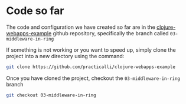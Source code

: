 # Code so far

  The code and configuration we have created so far are in the [clojure-webapps-example](https://github.com/practicalli/clojure-webapps-example) github repository, specifically the branch called `03-middleware-in-ring`

  If something is not working or you want to speed up, simply clone the project into a new directory using the command:

```bash
git clone https://github.com/practicalli/clojure-webapps-example
```
Once you have cloned the project, checkout the `03-middleware-in-ring` branch

```bash
git checkout 03-middleware-in-ring
```
